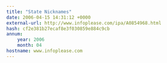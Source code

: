 ```yaml
---
title: "State Nicknames"
date: 2006-04-15 14:31:12 +0000
external-url: http://www.infoplease.com/ipa/A0854968.html
hash: cf2e381b27ecaf8e3f030859e884c9cb
annum:
    year: 2006
    month: 04
hostname: www.infoplease.com
---
```



